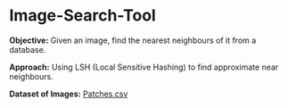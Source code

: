 # Image-Search-Tool

**Objective:** Given an image, find the nearest neighbours of it from a database.

**Approach:** Using LSH (Local Sensitive Hashing) to find approximate near neighbours.

**Dataset of Images:**
[Patches.csv](https://drive.google.com/file/d/10KeXosZYNqPfuPNPxievxtUVAkhxV3ON/view?usp=sharing)
